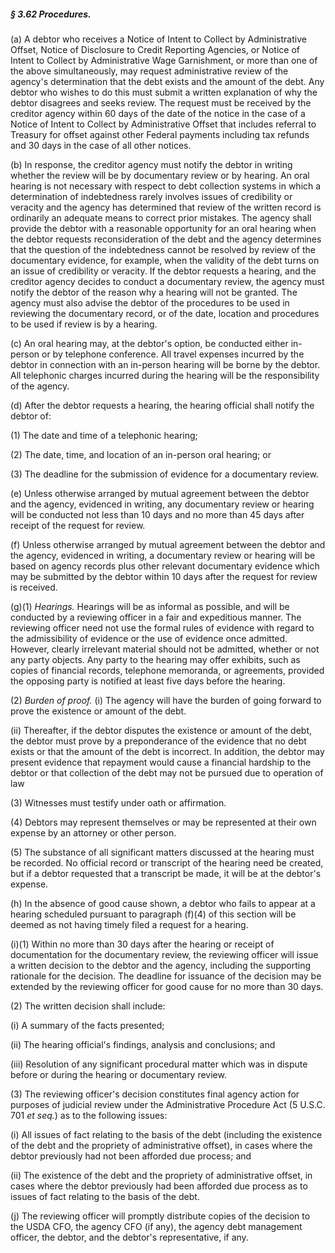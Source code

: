##### § 3.62 Procedures. #####

(a) A debtor who receives a Notice of Intent to Collect by Administrative Offset, Notice of Disclosure to Credit Reporting Agencies, or Notice of Intent to Collect by Administrative Wage Garnishment, or more than one of the above simultaneously, may request administrative review of the agency's determination that the debt exists and the amount of the debt. Any debtor who wishes to do this must submit a written explanation of why the debtor disagrees and seeks review. The request must be received by the creditor agency within 60 days of the date of the notice in the case of a Notice of Intent to Collect by Administrative Offset that includes referral to Treasury for offset against other Federal payments including tax refunds and 30 days in the case of all other notices.

(b) In response, the creditor agency must notify the debtor in writing whether the review will be by documentary review or by hearing. An oral hearing is not necessary with respect to debt collection systems in which a determination of indebtedness rarely involves issues of credibility or veracity and the agency has determined that review of the written record is ordinarily an adequate means to correct prior mistakes. The agency shall provide the debtor with a reasonable opportunity for an oral hearing when the debtor requests reconsideration of the debt and the agency determines that the question of the indebtedness cannot be resolved by review of the documentary evidence, for example, when the validity of the debt turns on an issue of credibility or veracity. If the debtor requests a hearing, and the creditor agency decides to conduct a documentary review, the agency must notify the debtor of the reason why a hearing will not be granted. The agency must also advise the debtor of the procedures to be used in reviewing the documentary record, or of the date, location and procedures to be used if review is by a hearing.

(c) An oral hearing may, at the debtor's option, be conducted either in-person or by telephone conference. All travel expenses incurred by the debtor in connection with an in-person hearing will be borne by the debtor. All telephonic charges incurred during the hearing will be the responsibility of the agency.

(d) After the debtor requests a hearing, the hearing official shall notify the debtor of:

(1) The date and time of a telephonic hearing;

(2) The date, time, and location of an in-person oral hearing; or

(3) The deadline for the submission of evidence for a documentary review.

(e) Unless otherwise arranged by mutual agreement between the debtor and the agency, evidenced in writing, any documentary review or hearing will be conducted not less than 10 days and no more than 45 days after receipt of the request for review.

(f) Unless otherwise arranged by mutual agreement between the debtor and the agency, evidenced in writing, a documentary review or hearing will be based on agency records plus other relevant documentary evidence which may be submitted by the debtor within 10 days after the request for review is received.

(g)(1) *Hearings.* Hearings will be as informal as possible, and will be conducted by a reviewing officer in a fair and expeditious manner. The reviewing officer need not use the formal rules of evidence with regard to the admissibility of evidence or the use of evidence once admitted. However, clearly irrelevant material should not be admitted, whether or not any party objects. Any party to the hearing may offer exhibits, such as copies of financial records, telephone memoranda, or agreements, provided the opposing party is notified at least five days before the hearing.

(2) *Burden of proof.* (i) The agency will have the burden of going forward to prove the existence or amount of the debt.

(ii) Thereafter, if the debtor disputes the existence or amount of the debt, the debtor must prove by a preponderance of the evidence that no debt exists or that the amount of the debt is incorrect. In addition, the debtor may present evidence that repayment would cause a financial hardship to the debtor or that collection of the debt may not be pursued due to operation of law

(3) Witnesses must testify under oath or affirmation.

(4) Debtors may represent themselves or may be represented at their own expense by an attorney or other person.

(5) The substance of all significant matters discussed at the hearing must be recorded. No official record or transcript of the hearing need be created, but if a debtor requested that a transcript be made, it will be at the debtor's expense.

(h) In the absence of good cause shown, a debtor who fails to appear at a hearing scheduled pursuant to paragraph (f)(4) of this section will be deemed as not having timely filed a request for a hearing.

(i)(1) Within no more than 30 days after the hearing or receipt of documentation for the documentary review, the reviewing officer will issue a written decision to the debtor and the agency, including the supporting rationale for the decision. The deadline for issuance of the decision may be extended by the reviewing officer for good cause for no more than 30 days.

(2) The written decision shall include:

(i) A summary of the facts presented;

(ii) The hearing official's findings, analysis and conclusions; and

(iii) Resolution of any significant procedural matter which was in dispute before or during the hearing or documentary review.

(3) The reviewing officer's decision constitutes final agency action for purposes of judicial review under the Administrative Procedure Act (5 U.S.C. 701 *et seq.*) as to the following issues:

(i) All issues of fact relating to the basis of the debt (including the existence of the debt and the propriety of administrative offset), in cases where the debtor previously had not been afforded due process; and

(ii) The existence of the debt and the propriety of administrative offset, in cases where the debtor previously had been afforded due process as to issues of fact relating to the basis of the debt.

(j) The reviewing officer will promptly distribute copies of the decision to the USDA CFO, the agency CFO (if any), the agency debt management officer, the debtor, and the debtor's representative, if any.